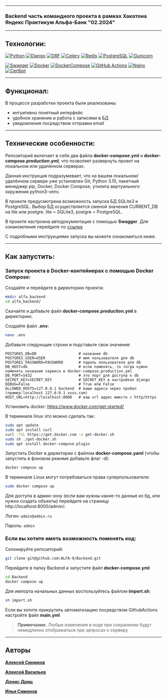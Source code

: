***

### Backend часть командного проекта в рамках Хакатона Яндекс Практикум Альфа-Банк "02.2024"

***

## Технологии:

[![Python](https://img.shields.io/badge/Python-%203.10-blue?style=flat-square&logo=Python)](https://www.python.org/)
[![Django](https://img.shields.io/badge/Django-%204.2-blue?style=flat-square&logo=django)](https://www.djangoproject.com/)
[![DRF](https://img.shields.io/badge/DjangoRESTFramework-%203.14.0-blue?style=flat-square&logo=django)](https://www.django-rest-framework.org/)
[![Celery](https://img.shields.io/badge/Celery-%205.3.6-blue?style=flat-square&logo=celery)](https://docs.celeryq.dev/en/stable/)
[![Redis](https://img.shields.io/badge/Redis-%205.0.1-blue?style=flat-square&logo=redis)](https://redis.io/)
[![PostgreSQL](https://img.shields.io/badge/PostgreSQL-%2013-blue?style=flat-square&logo=PostgreSQL)]([https://www.postgresql.org/])
[![Gunicorn](https://img.shields.io/badge/Gunicorn-%2020.1.0-blue?style=flat-square&logo=gunicorn)](https://gunicorn.org/)

[![Swagger](https://img.shields.io/badge/Swagger-%20?style=flat-square&logo=swagger)](https://swagger.io/)
[![Docker](https://img.shields.io/badge/Docker-%20?style=flat-square&logo=docker)](https://www.docker.com/)
[![DockerCompose](https://img.shields.io/badge/Docker_Compose-%20?style=flat-square&logo=docsdotrs)](https://docs.docker.com/compose/)
[![GitHub Actions](https://img.shields.io/badge/GitHub_Actions-%20?style=flat-square&logo=githubactions)](https://github.com/features/actions)
[![Nginx](https://img.shields.io/badge/Nginx-%20?style=flat-square&logo=nginx)](https://www.nginx.com/)
[![Certbot](https://img.shields.io/badge/certbot-%20?style=flat-square&logo=letsencrypt)](https://certbot.eff.org/)

***

## Функционал:

В процессе разработки проекта были реализованы:
- интуитивно понятный интерфейс
- удобное хранение и работа с записями в БД
- уведомления посредством отправки email

***

## Технические особенности:

Репозиторий включает в себя два файла **docker-compose.yml** и 
**docker-compose.production.yml**, что позволяет развернуть проект на
локальном или удалённом серверах.

Данная инструкция подразумевает, что на вашем локальном/удалённом сервере 
уже установлен Git, Python 3.10, пакетный менеджер pip, Docker, 
Docker Compose, утилита виртуального окружения python3-venv.

В проекте предусмотрена возможность запуска БД SQLite3 и PostgreSQL. Выбор 
БД осуществляется сменой значения CURRENT_DB на lite или postgre. 
lite = SQLite3, postgre = PostgreSQL.

В проекте настроена автодокументация с помощью **Swagger**. Для ознакомления 
перейдите по [ссылке](https://api.new.red-hand/api/docs/)

С подробными инструкциями запуска вы можете ознакомиться ниже.

***

## Как запустить:

### Запуск проекта в Docker-контейнерах с помощью Docker Compose:

Создайте и перейдите в директорию проекта:

```bash
mkdir alfa_backend
cd alfa_backend/
```

Скачайте и добавьте файл **docker-compose.production.yml** в директорию.

Cоздайте файл **.env**:

```bash
nano .env
```

Добавьте следующие строки и подставьте свои значения:
````dotenv
POSTGRES_DB=DB                   # название db
POSTGRES_USER=USER               # имя пользователя для db
POSTGRES_PASSWORD=PASSWORD       # пароль пользователя для db
DB_HOST=db                       # если поменять, то тогда нужно поменять название сервиса в docker-compose.production.yml
DB_PORT=5432                     # это порт для доступа к db
SECRET_KEY=SECRET_KEY            # SECRET_KEY в настройках django
DEBUG=False                      # True или False
ALLOWED_HOSTS=127.0.0.1 backend  # ваши адреса через пробел (пример:localhost 127.0.0.1 xxxx.com)
HOST_URL=http://localhost:8000   # ваш url адрес вместе с http/https
````

Установить docker: https://www.docker.com/get-started/

В терминале linux это можно сделать так:
````bash
sudo apt update
sudo apt install curl
curl -fSL https://get.docker.com -o get-docker.sh
sudo sh ./get-docker.sh
sudo apt install docker-compose-plugin 
````

Запустить Docker в директории с файлом **docker-compose.yaml** (чтобы запустить в фоновом режиме добавьте флаг -d):
````bash
docker compose up
````
В терминале Linux могут потребоваться права суперпользователя:
````bash
sudo docker compose up
````

Для доступа в админ-зону (если вам нужны какие-то данные из бд, или нужно создать объекты) перейдите на страницу http://localhost:8000/admin/:

Логин: `admin@admin.ru`

Пароль: `admin`

### Если вы хотите иметь возможность поменять код:

Склонируйте репозиторий:
````bash
git clone git@github.com:ALFA-9/Backend.git
````

Перейдите в папку Backend и запустите файл **docker-compose.yml**:
````bash
cd Backend
docker compose up
````

Для импорта начальных данных воспользуйтесь файлом **import.sh**:
````bash
sh import.sh
````

Если вы хотите прикрутить автоматизацию посредством GithubActions настройте файл **main.yml**

> **Примечание.** Любые изменения в коде при сохранении будут немедленно отображаться при запросах к серверу
***

## Авторы

[**Алексей Синюков**](https://github.com/aleksey2299-1)

[**Алексей Васильев**](https://github.com/aleksey-vasilev)

[**Денис Дриц**](https://github.com/Den2605)

[**Илья Симонов**](https://github.com/ilya-simonov)
